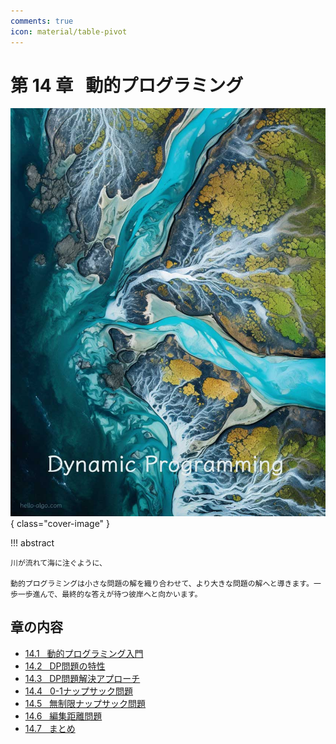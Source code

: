 ```yaml
---
comments: true
icon: material/table-pivot
---
```


# 第 14 章 &nbsp; 動的プログラミング

![動的プログラミング](../assets/covers/chapter_dynamic_programming.jpg){ class="cover-image" }

!!! abstract

    川が流れて海に注ぐように、

    動的プログラミングは小さな問題の解を織り合わせて、より大きな問題の解へと導きます。一歩一歩進んで、最終的な答えが待つ彼岸へと向かいます。

## 章の内容

- [14.1 &nbsp; 動的プログラミング入門](intro_to_dynamic_programming.md)
- [14.2 &nbsp; DP問題の特性](dp_problem_features.md)
- [14.3 &nbsp; DP問題解決アプローチ](dp_solution_pipeline.md)
- [14.4 &nbsp; 0-1ナップサック問題](knapsack_problem.md)
- [14.5 &nbsp; 無制限ナップサック問題](unbounded_knapsack_problem.md)
- [14.6 &nbsp; 編集距離問題](edit_distance_problem.md)
- [14.7 &nbsp; まとめ](summary.md)
